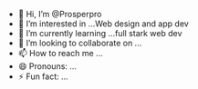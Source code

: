 - 👋 Hi, I’m @Prosperpro
- 👀 I’m interested in ...Web design and app dev
- 🌱 I’m currently learning ...full stark web dev
- 💞️ I’m looking to collaborate on ...
- 📫 How to reach me ...
- 😄 Pronouns: ...
- ⚡ Fun fact: ...

<!---
Prosperpro/Prosperpro is a ✨ special ✨ repository because its `README.md` (this file) appears on your GitHub profile.
You can click the Preview link to take a look at your changes.
--->
